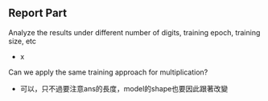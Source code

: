 Report Part
- 
Analyze the results under different number of digits, training epoch, training size, etc
- x

Can we apply the same training approach for multiplication?
- 可以，只不過要注意ans的長度，model的shape也要因此跟著改變
